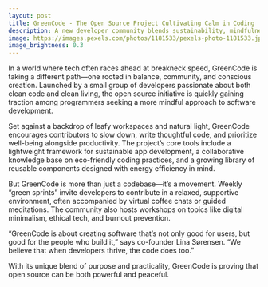 ```yaml
---
layout: post
title: GreenCode - The Open Source Project Cultivating Calm in Coding
description: A new developer community blends sustainability, mindfulness, and open collaboration—one line of code at a time.
image: https://images.pexels.com/photos/1181533/pexels-photo-1181533.jpeg
image_brightness: 0.3
---
```


In a world where tech often races ahead at breakneck speed, GreenCode is taking a different path—one rooted in balance, community, and conscious creation. Launched by a small group of developers passionate about both clean code and clean living, the open source initiative is quickly gaining traction among programmers seeking a more mindful approach to software development.

Set against a backdrop of leafy workspaces and natural light, GreenCode encourages contributors to slow down, write thoughtful code, and prioritize well-being alongside productivity. The project’s core tools include a lightweight framework for sustainable app development, a collaborative knowledge base on eco-friendly coding practices, and a growing library of reusable components designed with energy efficiency in mind.

But GreenCode is more than just a codebase—it’s a movement. Weekly “green sprints” invite developers to contribute in a relaxed, supportive environment, often accompanied by virtual coffee chats or guided meditations. The community also hosts workshops on topics like digital minimalism, ethical tech, and burnout prevention.

“GreenCode is about creating software that’s not only good for users, but good for the people who build it,” says co-founder Lina Sørensen. “We believe that when developers thrive, the code does too.”

With its unique blend of purpose and practicality, GreenCode is proving that open source can be both powerful and peaceful.

